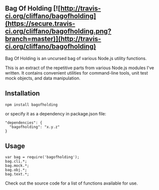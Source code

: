 Bag Of Holding [![http://travis-ci.org/cliffano/bagofholding](https://secure.travis-ci.org/cliffano/bagofholding.png?branch=master)](http://travis-ci.org/cliffano/bagofholding)
-----------

Bag Of Holding is an uncursed bag of various Node.js utility functions.

This is an extract of the repetitive parts from various Node.js modules I've written. It contains convenient utilities for command-line tools, unit test mock objects, and data manipulation.

Installation
------------

    npm install bagofholding

or specify it as a dependency in package.json file:

    "dependencies": {
      "bagofholding": "x.y.z"
    }

Usage
-----

    var bag = require('bagofholding');
    bag.cli.*;
    bag.mock.*;
    bag.obj.*;
    bag.text.*;

Check out the source code for a list of functions available for use.